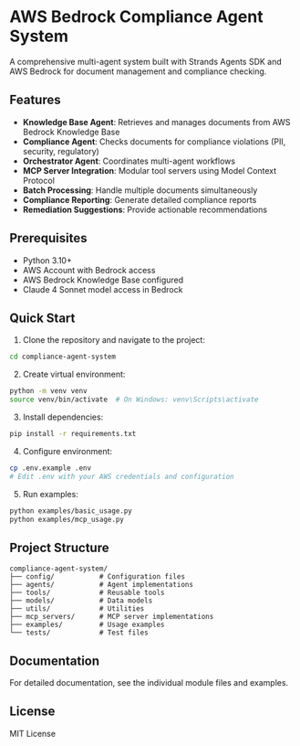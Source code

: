 # AWS Bedrock Compliance Agent System

A comprehensive multi-agent system built with Strands Agents SDK and AWS Bedrock for document management and compliance checking.

## Features

- **Knowledge Base Agent**: Retrieves and manages documents from AWS Bedrock Knowledge Base
- **Compliance Agent**: Checks documents for compliance violations (PII, security, regulatory)
- **Orchestrator Agent**: Coordinates multi-agent workflows
- **MCP Server Integration**: Modular tool servers using Model Context Protocol
- **Batch Processing**: Handle multiple documents simultaneously
- **Compliance Reporting**: Generate detailed compliance reports
- **Remediation Suggestions**: Provide actionable recommendations

## Prerequisites

- Python 3.10+
- AWS Account with Bedrock access
- AWS Bedrock Knowledge Base configured
- Claude 4 Sonnet model access in Bedrock

## Quick Start

1. Clone the repository and navigate to the project:
```bash
cd compliance-agent-system
```

2. Create virtual environment:
```bash
python -m venv venv
source venv/bin/activate  # On Windows: venv\Scripts\activate
```

3. Install dependencies:
```bash
pip install -r requirements.txt
```

4. Configure environment:
```bash
cp .env.example .env
# Edit .env with your AWS credentials and configuration
```

5. Run examples:
```bash
python examples/basic_usage.py
python examples/mcp_usage.py
```

## Project Structure

```
compliance-agent-system/
├── config/           # Configuration files
├── agents/           # Agent implementations
├── tools/            # Reusable tools
├── models/           # Data models
├── utils/            # Utilities
├── mcp_servers/      # MCP server implementations
├── examples/         # Usage examples
└── tests/            # Test files
```

## Documentation

For detailed documentation, see the individual module files and examples.

## License

MIT License
